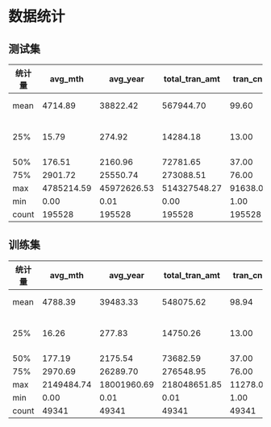 # 数据统计

## 测试集

| 统计量 | avg_mth    | avg_year    | total_tran_amt | tran_cnt | star_level | is_shareholder | is_black       | is_contact     | is_mgr_dep     |
| ------ | ---------- | ----------- | -------------- | -------- | ---------- | -------------- | -------------- | -------------- | -------------- |
| mean   | 4714.89    | 38822.42    | 567944.70      | 99.60    | 1.96       | Y 个数：495    | Y 个数：4964   | Y 个数：1      | Y 个数：195528 |
| 25%    | 15.79      | 274.92      | 14284.18       | 13.00    | 1.00       | N 个数：195033 | N 个数：190564 | N 个数：195527 | N 个数：0      |
| 50%    | 176.51     | 2160.96     | 72781.65       | 37.00    | 2.00       |                |                |                |                |
| 75%    | 2901.72    | 25550.74    | 273088.51      | 76.00    | 3.00       |                |                |                |                |
| max    | 4785214.59 | 45972626.53 | 514327548.27   | 91638.00 | 9.00       |                |                |                |                |
| min    | 0.00       | 0.01        | 0.00           | 1.00     | 1.00       |                |                |                |                |
| count  | 195528     | 195528      | 195528         | 195528   | 195528     |                |                |                |                |


## 训练集

| 统计量 | avg_mth    | avg_year    | total_tran_amt | tran_cnt | star_level | is_shareholder | is_black      | is_contact    | is_mgr_dep    |
| ------ | ---------- | ----------- | -------------- | -------- | ---------- | -------------- | ------------- | ------------- | ------------- |
| mean   | 4788.39    | 39483.33    | 548075.62      | 98.94    | -1         | Y 个数：124    | Y 个数：1307  | Y 个数：0     | Y 个数：49341 |
| 25%    | 16.26      | 277.83      | 14750.26       | 13.00    | -1         | N 个数：49217  | N 个数：48034 | N 个数：48034 | N 个数：0     |
| 50%    | 177.19     | 2175.54     | 73682.59       | 37.00    | -1         |                |               |               |               |
| 75%    | 2970.69    | 26289.70    | 276548.95      | 76.00    | -1         |                |               |               |               |
| max    | 2149484.74 | 18001960.69 | 218048651.85   | 11278.00 | -1         |                |               |               |               |
| min    | 0.00       | 0.01        | 0.01           | 1.00     | -1         |                |               |               |               |
| count  | 49341      | 49341       | 49341          | 49341    | 49341      |                |               |               |               |





